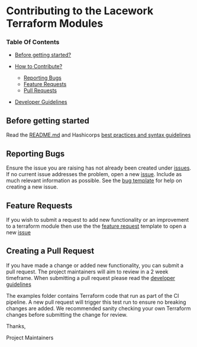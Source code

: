 # Contributing to the Lacework Terraform Modules

### Table Of Contents

* [Before getting started?](#before-getting-started)

* [How to Contribute?](#how-can-i-contribute)
    * [Reporting Bugs](#reporting-bugs)
    * [Feature Requests](#feature-requests)
    * [Pull Requests](#creating-a-pull-request)

* [Developer Guidelines](/DEVELOPER_GUIDELINES.md)


## Before getting started

Read the [README.md](README.md) and
 Hashicorps [best practices and syntax guidelines](https://www.terraform.io/docs/configuration/index.html)

## Reporting Bugs

Ensure the issue you are raising has not already been created under [issues](https://github.com/lacework/terraform-aws-cloudtrail-controltower/issues).
If no current issue addresses the problem, open a new [issue](https://github.com/lacework/terraform-aws-cloudtrail-controltower/issues/new).
Include as much relevant information as possible. See the [bug template](https://github.com/lacework/terraform-aws-cloudtrail-controltower/blob/main/.github/ISSUE_TEMPLATE/bug_report.md) for help on creating a new issue.

## Feature Requests

If you wish to submit a request to add new functionality or an improvement to a terraform module then use the the [feature request](https://github.com/lacework/terraform-aws-cloudtrail-controltower/blob/main/.github/ISSUE_TEMPLATE/feature_request.md) template to 
open a new [issue](https://github.com/lacework/terraform-aws-cloudtrail-controltower/issues/new)

## Creating a Pull Request

If you have made a change or added new functionality, you can submit a pull request. The project maintainers will aim to review in a 2 week timeframe. When submitting a pull request please read the [developer guidelines](/DEVELOPER_GUIDELINES.md)

The examples folder contains Terraform code that run as part of the CI pipeline. A new pull request will trigger this test run to ensure no breaking changes are added. We recommended sanity checking your own Terraform changes before submitting the change for review.


Thanks,

Project Maintainers